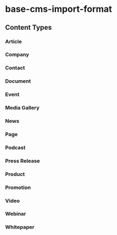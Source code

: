 # base-cms-import-format

## Content Types
### Article
### Company
### Contact
### Document
### Event
### Media Gallery
### News
### Page
### Podcast
### Press Release
### Product
### Promotion
### Video
### Webinar
### Whitepaper
